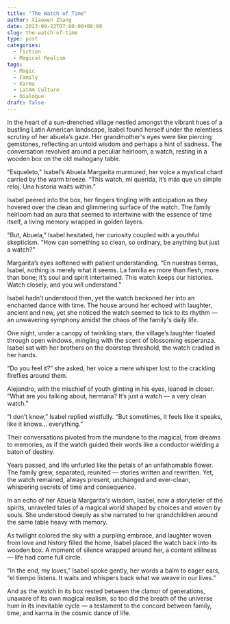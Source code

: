 ```yaml
---
title: "The Watch of Time"
author: Xiaowen Zhang
date: 2023-08-22T07:00:00+08:00
slug: the-watch-of-time
type: post
categories:
  - Fiction
  - Magical Realism
tags:
  - Magic
  - Family
  - Karma
  - LatAm Culture
  - Dialogue
draft: false
---
```


In the heart of a sun-drenched village nestled amongst the vibrant hues of a bustling Latin American landscape, Isabel found herself under the relentless scrutiny of her abuela’s gaze. Her grandmother's eyes were like piercing gemstones, reflecting an untold wisdom and perhaps a hint of sadness. The conversation revolved around a peculiar heirloom, a watch, resting in a wooden box on the old mahogany table.

“Esqueleto,” Isabel’s Abuela Margarita murmured, her voice a mystical chant carried by the warm breeze. “This watch, mi querida, it’s más que un simple reloj. Una historia waits within.”

Isabel peered into the box, her fingers tingling with anticipation as they hovered over the clean and glimmering surface of the watch. The family heirloom had an aura that seemed to intertwine with the essence of time itself, a living memory wrapped in golden layers.

“But, Abuela,” Isabel hesitated, her curiosity coupled with a youthful skepticism. “How can something so clean, so ordinary, be anything but just a watch?”

Margarita’s eyes softened with patient understanding. “En nuestras tierras, Isabel, nothing is merely what it seems. La familia es more than flesh, more than bone; it’s soul and spirit intertwined. This watch keeps our histories. Watch closely, and you will understand.”

Isabel hadn’t understood then, yet the watch beckoned her into an enchanted dance with time. The house around her echoed with laughter, ancient and new, yet she noticed the watch seemed to tick to its rhythm — an unwavering symphony amidst the chaos of the family's daily life.

One night, under a canopy of twinkling stars, the village’s laughter floated through open windows, mingling with the scent of blossoming esperanza. Isabel sat with her brothers on the doorstep threshold, the watch cradled in her hands.

“Do you feel it?” she asked, her voice a mere whisper lost to the crackling fireflies around them.

Alejandro, with the mischief of youth glinting in his eyes, leaned in closer. “What are you talking about, hermana? It’s just a watch — a very clean watch.”

“I don’t know,” Isabel replied wistfully. “But sometimes, it feels like it speaks, like it knows... everything.”

Their conversations pivoted from the mundane to the magical, from dreams to memories, as if the watch guided their words like a conductor wielding a baton of destiny. 

Years passed, and life unfurled like the petals of an unfathomable flower. The family grew, separated, reunited — stories written and rewritten. Yet, the watch remained, always present, unchanged and ever-clean, whispering secrets of time and consequence.

In an echo of her Abuela Margarita's wisdom, Isabel, now a storyteller of the spirits, unraveled tales of a magical world shaped by choices and woven by souls. She understood deeply as she narrated to her grandchildren around the same table heavy with memory.

As twilight colored the sky with a purpling embrace, and laughter woven from love and history filled the home, Isabel placed the watch back into its wooden box. A moment of silence wrapped around her, a content stillness — life had come full circle.

“In the end, my loves,” Isabel spoke gently, her words a balm to eager ears, “el tiempo listens. It waits and whispers back what we weave in our lives.”

And as the watch in its box rested between the clamor of generations, unaware of its own magical realism, so too did the breath of the universe hum in its inevitable cycle — a testament to the concord between family, time, and karma in the cosmic dance of life.